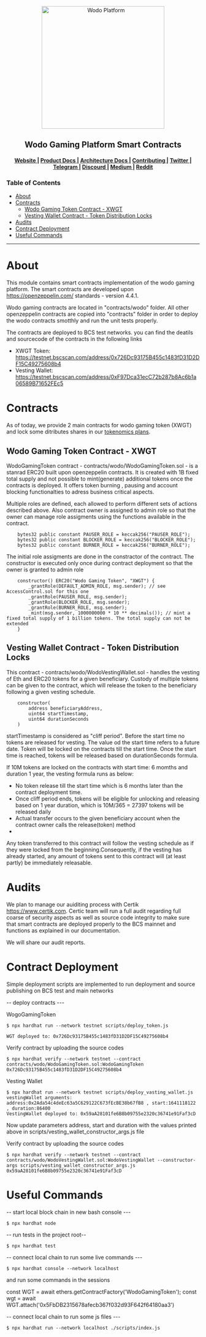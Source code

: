 <p align="center">
  <a href="https://wodo.io/" target="blank"><img src="https://github.com/wodo-platform/wg-web-ui/blob/master/app/img/_src/branding/logo_purple.png" width="320" alt="Wodo Platform" /></a>
</p>

<div align="center">
<h2> Wodo Gaming Platform Smart Contracts </h2>
</div>

<div align="center">
  <h4>
    <a href="https://wodo.io/">
      Website
    </a>
    <span> | </span>
    <a href="#">
      Product Docs
    </a>
    <span> | </span>
    <a href="#">
      Architecture Docs
    </a>
    <span> | </span>
    <!-- <a href="#"> -->
    <!--   CLI -->
    <!-- </a> -->
    <!-- <span> | </span> -->
    <a href="#/CONTRIBUTING.md">
      Contributing
    </a>
    <span> | </span>
    <a href="https://twitter.com/wodoio">
      Twitter
    </a>
    <span> | </span>
    <a href="https://t.me/wodoio">
      Telegram
    </a>
    <span> | </span>
    <a href="https://discord.gg/fbyns8Egpb">
      Discourd
    </a>
    <span> | </span>
    <a href="https://wodoio.medium.com/">
      Medium
    </a>
    <span> | </span>
    <a href="https://www.reddit.com/r/wodoio">
      Reddit
    </a>
  </h4>
</div>

<h3> Table of Contents </h3> 

- [About](#about)
- [Contracts](#contracts)
  - [Wodo Gaming Token Contract - XWGT](#wodo-gaming-token-contract---xwgt)
  - [Vesting Wallet Contract - Token Distribution Locks](#vesting-wallet-contract---token-distribution-locks)
- [Audits](#audits)
- [Contract Deployment](#contract-deployment)
- [Useful Commands](#useful-commands)
----


# About

This module contains smart contracts implementation of the wodo gaming platform. The smart contracts are developed upon https://openzeppelin.com/ standards - version 4.4.1.

Wodo gaming contracts are located in "contracts/wodo" folder. All other openzeppelin contracts are copied into "contracts" folder in order to deploy the wodo contracts smotthly and run the unit tests properly.

The contracts are deployed to BCS test networks. you can find the deatils and sourcecode of the contracts in the following links

- XWGT Token:     https://testnet.bscscan.com/address/0x726Dc93175B455c1483fD31D2DF15C49275608b4
- Vesting Wallet: https://testnet.bscscan.com/address/0xF97Dca31ecC72b287b8Ac6b1a06589B71652FEc5

# Contracts

As of today, we provide 2 main contracts for wodo gaming token (XWGT) and lock some ditributes shares in our <a href="https://docs.wodo.io/wodo-gaming/tokenomics/wodo-gaming-token"> tokenomics plans</a>. 

## Wodo Gaming Token Contract - XWGT

WodoGamingToken contract - contracts/wodo/WodoGamingToken.sol - is a stanrad ERC20 built upon openzeppelin contracts. It is created with 1B fixed total supply and not possible to mint(generate) additional tokens once the contracts is deployed. It offers token burning , pausing and account blocking functionalties to adress business critical aspects. 

Multiple roles are defined, each allowed to perform different sets of actions described above. Also contract owner is assigned to admin role so that the owner can manage role assigments using the functions available in the contract.

```code
    bytes32 public constant PAUSER_ROLE = keccak256("PAUSER_ROLE");
    bytes32 public constant BLOCKER_ROLE = keccak256("BLOCKER_ROLE");
    bytes32 public constant BURNER_ROLE = keccak256("BURNER_ROLE");
```

The initial role assigments are done in the constractor of the contract. The constructor is executed only once during contract deployment so that the owner is granted to admin role

```code
    constructor() ERC20("Wodo Gaming Token", "XWGT") {
        _grantRole(DEFAULT_ADMIN_ROLE, msg.sender); // see AccessControl.sol for this one
        _grantRole(PAUSER_ROLE, msg.sender);
        _grantRole(BLOCKER_ROLE, msg.sender);
        _grantRole(BURNER_ROLE, msg.sender);
        _mint(msg.sender, 1000000000 * 10 ** decimals()); // mint a fixed total supply of 1 billion tokens. The total supply can not be extended
    }
```

## Vesting Wallet Contract - Token Distribution Locks

This contract - contracts/wodo/WodoVestingWallet.sol -  handles the vesting of Eth and ERC20 tokens for a given beneficiary. Custody of multiple tokens can be given to the contract, which will release the token to the beneficiary following a given vesting schedule.

```code
    constructor(
        address beneficiaryAddress,
        uint64 startTimestamp,
        uint64 durationSeconds
    )
```
startTimestamp is considered as "cliff period". Before the start time no tokens are released for vesting. The value od the start time refers to a future date. Token will be locked on the contracts till the start time. Once the start time is reached, tokens will be released based on durationSeconds formula.

If 10M tokens are locked on the contracts with start time: 6 momths and duration 1 year, the vesting formula runs as below:

- No token release till the start time which is 6 months later than the contract deployment time.
- Once cliff period ends, tokens will be eligible for unlocking and releasing based on 1 year duration, which is 10M/365 = 27397 tokens will be released daily
- Actual transfer occurs to the given beneficiary account when the contract owner calls the release(token) method
- 

Any token transferred to this contract will follow the vesting schedule as if they were locked from the beginning.Consequently, if the vesting has already started, any amount of tokens sent to this contract will (at least partly) be immediately releasable.

# Audits

We plan to manage our auiditing process with Certik https://www.certik.com. Certic team will run a full audit regarding full coarse of security aspects as well as source code integrity to make sure that smart contracts are deployed properly to the BCS mainnet and functions as explained in our documentation.

We will share our audit reports.


# Contract Deployment

Simple deployment scripts are implemented to run deployment and source publishing on BCS test and main networks

-- deploy contracts ---

WogoGamingToken

```shell
$ npx hardhat run --network testnet scripts/deploy_token.js

WGT deployed to: 0x726Dc93175B455c1483fD31D2DF15C49275608b4

```

Verify contract by uploading the source codes

```shell
$ npx hardhat verify --network testnet --contract contracts/wodo/WodoGamingToken.sol:WodoGamingToken 0x726Dc93175B455c1483fD31D2DF15C49275608b4
```

Vesting Wallet

```shell
$ npx hardhat run --network testnet scripts/deploy_vasting_wallet.js 
vestingWallet arguments: address:0x2Ada54c4deEc63a5C629122C673fEcBE38b67fB8 , start:1641118122 , duration:86400
VestingWallet deployed to: 0x59aA28101fe6B8b09755e2320c36741e91Faf3cD
```
Now update parameters address, start and duration with the values printed above in scripts/vesting_wallet_constructor_args.js file

Verify contract by uploading the source codes


```shell
$ npx hardhat verify --network testnet --contract contracts/wodo/WodoVestingWallet.sol:WodoVestingWallet --constructor-args scripts/vesting_wallet_constructor_args.js 0x59aA28101fe6B8b09755e2320c36741e91Faf3cD
```


# Useful Commands

-- start local block chain in new bash console ---

```shell
$ npx hardhat node 
```

-- run tests in the project root-- 

```shell
$ npx hardhat test 
```

-- connect local chain to run some live commands ---

```shell
$ npx hardhat console --network localhost
```
and run some commands in the sessions

const WGT = await ethers.getContractFactory('WodoGamingToken');
const wgt = await WGT.attach('0x5FbDB2315678afecb367f032d93F642f64180aa3')



-- connect local chain to run some js files ---

```shell
$ npx hardhat run --network localhost ./scripts/index.js
```